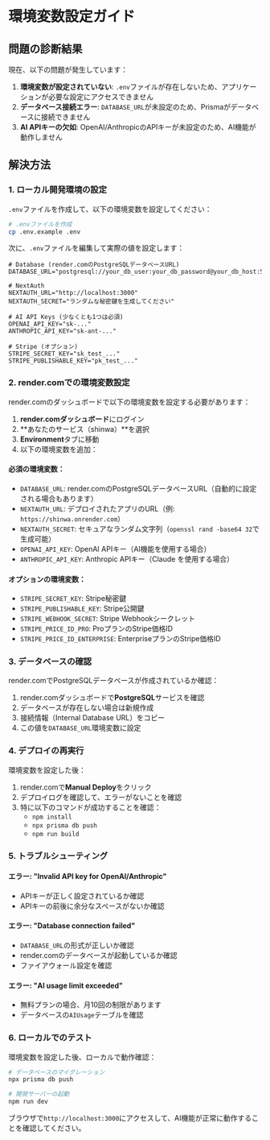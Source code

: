 # 環境変数設定ガイド

## 問題の診断結果

現在、以下の問題が発生しています：

1. **環境変数が設定されていない**: `.env`ファイルが存在しないため、アプリケーションが必要な設定にアクセスできません
2. **データベース接続エラー**: `DATABASE_URL`が未設定のため、Prismaがデータベースに接続できません
3. **AI APIキーの欠如**: OpenAI/AnthropicのAPIキーが未設定のため、AI機能が動作しません

## 解決方法

### 1. ローカル開発環境の設定

`.env`ファイルを作成して、以下の環境変数を設定してください：

```bash
# .envファイルを作成
cp .env.example .env
```

次に、`.env`ファイルを編集して実際の値を設定します：

```env
# Database (render.comのPostgreSQLデータベースURL)
DATABASE_URL="postgresql://your_db_user:your_db_password@your_db_host:5432/your_db_name"

# NextAuth
NEXTAUTH_URL="http://localhost:3000"
NEXTAUTH_SECRET="ランダムな秘密鍵を生成してください"

# AI API Keys (少なくとも1つは必須)
OPENAI_API_KEY="sk-..."
ANTHROPIC_API_KEY="sk-ant-..."

# Stripe (オプション)
STRIPE_SECRET_KEY="sk_test_..."
STRIPE_PUBLISHABLE_KEY="pk_test_..."
```

### 2. render.comでの環境変数設定

render.comのダッシュボードで以下の環境変数を設定する必要があります：

1. **render.comダッシュボード**にログイン
2. **あなたのサービス（shinwa）**を選択
3. **Environment**タブに移動
4. 以下の環境変数を追加：

#### 必須の環境変数：

- `DATABASE_URL`: render.comのPostgreSQLデータベースURL（自動的に設定される場合もあります）
- `NEXTAUTH_URL`: デプロイされたアプリのURL（例: `https://shinwa.onrender.com`）
- `NEXTAUTH_SECRET`: セキュアなランダム文字列（`openssl rand -base64 32`で生成可能）
- `OPENAI_API_KEY`: OpenAI APIキー（AI機能を使用する場合）
- `ANTHROPIC_API_KEY`: Anthropic APIキー（Claude を使用する場合）

#### オプションの環境変数：

- `STRIPE_SECRET_KEY`: Stripe秘密鍵
- `STRIPE_PUBLISHABLE_KEY`: Stripe公開鍵
- `STRIPE_WEBHOOK_SECRET`: Stripe Webhookシークレット
- `STRIPE_PRICE_ID_PRO`: ProプランのStripe価格ID
- `STRIPE_PRICE_ID_ENTERPRISE`: EnterpriseプランのStripe価格ID

### 3. データベースの確認

render.comでPostgreSQLデータベースが作成されているか確認：

1. render.comダッシュボードで**PostgreSQL**サービスを確認
2. データベースが存在しない場合は新規作成
3. 接続情報（Internal Database URL）をコピー
4. この値を`DATABASE_URL`環境変数に設定

### 4. デプロイの再実行

環境変数を設定した後：

1. render.comで**Manual Deploy**をクリック
2. デプロイログを確認して、エラーがないことを確認
3. 特に以下のコマンドが成功することを確認：
   - `npm install`
   - `npx prisma db push`
   - `npm run build`

### 5. トラブルシューティング

#### エラー: "Invalid API key for OpenAI/Anthropic"
- APIキーが正しく設定されているか確認
- APIキーの前後に余分なスペースがないか確認

#### エラー: "Database connection failed"
- `DATABASE_URL`の形式が正しいか確認
- render.comのデータベースが起動しているか確認
- ファイアウォール設定を確認

#### エラー: "AI usage limit exceeded"
- 無料プランの場合、月10回の制限があります
- データベースの`AIUsage`テーブルを確認

### 6. ローカルでのテスト

環境変数を設定した後、ローカルで動作確認：

```bash
# データベースのマイグレーション
npx prisma db push

# 開発サーバーの起動
npm run dev
```

ブラウザで`http://localhost:3000`にアクセスして、AI機能が正常に動作することを確認してください。